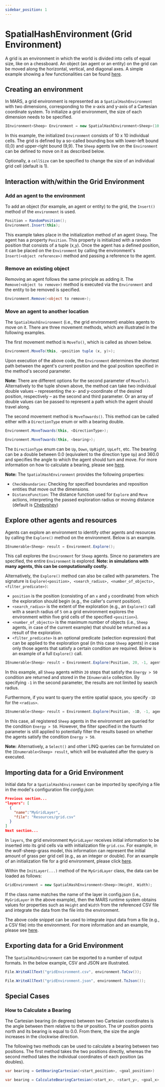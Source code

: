 ```yaml
---
sidebar_position: 1
---
```


# SpatialHashEnvironment (Grid Environment)

A grid is an environment in which the world is divided into cells of equal size, like on a chessboard. An object (an agent or an entity) on the grid can be moved along the horizontal, vertical, and diagonal axes. A simple example showing a few functionalities can be found [here](https://git.haw-hamburg.de/mars/model-deployments/-/tree/master/C%23%20Models/Grid_Test%20CS).

## Creating an environment

In MARS, a grid environment is represented as a `SpatialHashEnvironment` with two dimensions, corresponding to the x-axis and y-axis of a Cartesian coordinate system. To initialize a grid environment, the size of each dimension needs to be specified.

```csharp
IEnvironment<Sheep> Environment = new SpatialHashEnvironment<Sheep>(10, 10);
```

In this example, the initialized `Environment` consists of 10 x 10 individual cells. The grid is defined by a so-called bounding box with lower-left bound (0,0) and upper-right bound (9,9). The `Sheep` agents live on the `Environment` can be defined to move on it as described below.

Optionally, a `cellSize` can be specified to change the size of an individual grid cell (default is 1).

## Interaction with/within the Grid Environment

### Add an agent to the environment

To add an object (for example, an agent or entity) to the grid, the `Insert()` method of the `environment` is used.

```csharp
Position = RandomPosition();
Environment.Insert(this);
```

This example takes place in the initialization method of an agent `Sheep`. The agent has a property `Position`. This property is initialized with a random position that consists of a tuple (x,y). Once the agent has a defined position, it can be placed on the `Environment` by calling the environment's `Insert(<object reference>)` method and passing a reference to the agent.

### Remove an existing object

Removing an agent follows the same principle as adding it. The `Remove(<object to remove>)` method is executed via the `Environment` and the entity to be removed is specified.
```csharp
Environment.Remove(<object to remove>);
```

### Move an agent to another location

The `SpatialHashEnvironment` (i.e., the grid environment) enables agents to move on it. There are three movement methods, which are illustrated in the following examples.

The first movement method is `MoveTo()`, which is called as shown below.

```csharp
Environment.MoveTo(this, <position tuple (x, y)>);
```

Upon execution of the above code, the `Environment` determines the shortest path between the agent's current position and the goal position specified in the method's second parameter.

**Note:** There are different options for the second parameter of `MoveTo()`. Alternatively to the tuple shown above, the method can take two individual double values &ndash; representing the x- and y-coordinate of the desired position, respectively &ndash; as the second and third parameter. Or an array of double values can be passed to represent a path which the agent should travel along.

The second movement method is `MoveTowards()`. This method can be called either with a `DirectionType` enum or with a bearing double.

```csharp
Environment.MoveTowards(this, <DirectionType>);
```

```csharp
Environment.MoveTowards(this, <bearing>);
```

The `DirectionType` enum can be `Up`, `Down`, `UpRight`, `UpLeft`, etc. The bearing can be a double between 0.0 (equivalent to the direction type `Up`) and 360.0 and specifies the angle to which the agent should turn and move. For more information on how to calculate a bearing, please see [here](#how-to-calculate-a-bearing).

**Note:** The `SpatialHashEnvironment` provides the following properties:
- `CheckBoundaries`: Checking for specified boundaries and reposition entities that move out the dimensions.
- `DistanceFunction`: The distance function used for `Explore` and `Move` actions, interpreting the passed exploration radius or moving distance (default is [Chebyshev](https://en.wikipedia.org/wiki/Chebyshev_distance))

## Explore other agents and resources

Agents can explore an environment to identify other agents and resources by calling the `Explore()` method on the environment. Below is an example.

```csharp
IEnumerable<Sheep> result = Environment.Explore();
```

This call explores the `Environment` for `Sheep` agents. Since no parameters are specified, the entire `Environment` is explored. **Note: in simulations with many agents, this can be computationally costly.**

Alternatively, the `Explore()` method can also be called with parameters. The signature is `Explore(<position>, <search_radius>, <number_of_objects>, <filter_predicate>)`:
- `position` is the position (consisting of an `x` and `y` coordinate) from which the exploration should begin (e.g., the caller's current position).
- `<search_radius>` is the extent of the exploration (e.g., an `Explore()` call with a search radius of `5` on a grid environment explores the environment within five grid cells of the specified `<position>`).
- `<number_of_objects>` is the maximum number of objects (i.e., `Sheep` agents, in case of the current example) that should be returned as a result of the exploration.
- `<filter_predicate>` is an optional predicate (selection expression) that can be applied to the exploration goal (in this case `Sheep` agents) in case only those agents that satisfy a certain condition are required. Below is an example of a full `Explore()` call.

```csharp
IEnumerable<Sheep> result = Environment.Explore(Position, 20, -1, agentInEnvironment => agentInEnvironment.Energy > 50);
```

In this example, all `Sheep` agents within `20` steps that satisfy the `Energy > 50` condition are returned and stored in the `IEnumerable` collection. By specifying `-1` in the second parameter, the results are not limited by search radius.

Furthermore, if you want to query the entire spatial space, you specify `-1D` for the `<radius>`.

```csharp
IEnumerable<Sheep> result = Environment.Explore(Position, -1D, -1, agentInEnvironment => agentInEnvironment.Energy > 50);
```

In this case, all registered `Sheep` agents in the environment are queried for the condition `Energy > 50`. However, the filter specified in the fourth parameter is still applied to potentially filter the results based on whether the agents satisfy the condition `Energy > 50`.

**Note:** Alternatively, a `Select()` and other LINQ queries can be formulated on the `IEnumerable<Sheep> result`, which will be evaluated after the query is executed.

## Importing data for a Grid Environment

Initial data for a `SpatialHashEnvironment` can be imported by specifying a file in the model's configuration file *config.json*:

```json
Previous section...
"layers": [  
  {  
	"name":"MyGridLayer",  
	"file": "Resources/grid.csv"
  }
]
Next section...
```

In `layers`, the grid environment `MyGridLayer` receives initial information to be inserted into its grid cells via with initialization file `grid.csv`. For example, in the wolf-sheep-grass model, this information can represent the initial amount of grass per grid cell (e.g., as an integer or double). For an example of an initialization file for a grid environment, please click [here](https://git.haw-hamburg.de/mars/model-deployments/-/blob/master/C%23%20Models/Grid_Test%20CS/Grid_Test%20CS/Resources/grid.csv).

Within the `InitLayer(...)` method of the `MyGridLayer` class, the data can be loaded as follows:

```csharp
GridEnvironment = new SpatialHashEnvironment<Sheep>(Height, Width);
```

If the class name matches the name of the layer in config.json (i.e., `MyGridLayer` in the above example), then the MARS runtime system obtains values for properties such as `Height` and `Width` from the referenced CSV file and integrate the data from the file into the environment.

The above code snippet can be used to integrate input data from a file (e.g., a CSV file) into the environment. For more information and an example, please see [here](https://git.haw-hamburg.de/mars/model-deployments/-/blob/master/C%23%20Models/Grid_Test%20CS/Grid_Test%20CS/Model/MyGridLayer.cs).

## Exporting data for a Grid Environment

The `SpatialHashEnvironment` can be exported to a number of output formats. In the below example, CSV and JSON are illustrated.

```csharp
File.WriteAllText("gridEnvironment.csv", environment.ToCsv());
```

```csharp
File.WriteAllText("gridEnvironment.json", environment.ToJson());
```

## Special Cases

### How to Calculate a Bearing

The Cartesian bearing (in degrees) between two Cartesian coordinates is the angle between them relative to the `UP` position. The `UP` position points north and its bearing is equal to 0.0. From there, the size the angle increases in the clockwise direction.

The following two methods can be used to calculate a bearing between two positions. The first method takes the two positions directly, whereas the second method takes the individual coordinates of each position (as doubles).

```csharp
var bearing = GetBearingCartesian(<start_position>, <goal_position>)
```

```csharp
var bearing = CalculateBearingCartesian(<start_x>, <start_y>, <goal_x>, <goal_y>)
```
